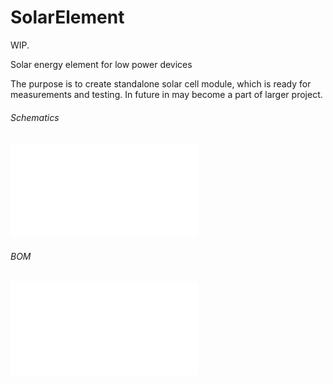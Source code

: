 # SolarElement
WIP.

Solar energy element for low power devices

The purpose is to create standalone solar cell module, which is 
ready for measurements and testing. In future in may become a part of larger
project.

###### Schematics

![schematics](hardware/Project%20Outputs%20for%20SolMPPT/schematic.PDF)

###### BOM

![BOM](hardware/Project%20Outputs%20for%20SolMPPT/BOM/Bill%20of%20Materials-SolMPPT.pdf)
